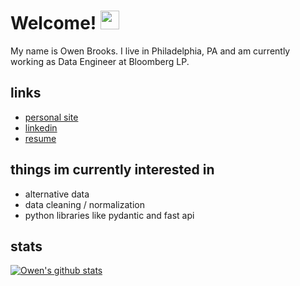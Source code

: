 # Welcome! <img src="https://raw.githubusercontent.com/MartinHeinz/MartinHeinz/master/wave.gif" width="30px">

My name is Owen Brooks. I live in Philadelphia, PA and am currently working as Data Engineer at Bloomberg LP.

## links

- [personal site](https://owen-brooks.github.io/)
- [linkedin](https://www.linkedin.com/in/owen-brooks-11531b12b/)
- [resume](https://owen-brooks.github.io/cv/)

## things im currently interested in

- alternative data
- data cleaning / normalization
- python libraries like pydantic and fast api

## stats 

[![Owen's github stats](https://github-readme-stats.vercel.app/api?username=owen-brooks)](https://github.com/anuraghazra/github-readme-stats&show_icons=true&theme=radical)
